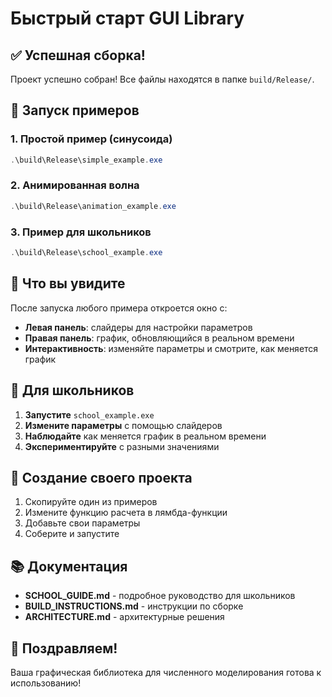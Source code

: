 # Быстрый старт GUI Library

## ✅ Успешная сборка!

Проект успешно собран! Все файлы находятся в папке `build/Release/`.

## 🚀 Запуск примеров

### 1. Простой пример (синусоида)
```powershell
.\build\Release\simple_example.exe
```

### 2. Анимированная волна
```powershell
.\build\Release\animation_example.exe
```

### 3. Пример для школьников
```powershell
.\build\Release\school_example.exe
```

## 🎯 Что вы увидите

После запуска любого примера откроется окно с:
- **Левая панель**: слайдеры для настройки параметров
- **Правая панель**: график, обновляющийся в реальном времени
- **Интерактивность**: изменяйте параметры и смотрите, как меняется график

## 📝 Для школьников

1. **Запустите** `school_example.exe`
2. **Измените параметры** с помощью слайдеров
3. **Наблюдайте** как меняется график в реальном времени
4. **Экспериментируйте** с разными значениями

## 🔧 Создание своего проекта

1. Скопируйте один из примеров
2. Измените функцию расчета в лямбда-функции
3. Добавьте свои параметры
4. Соберите и запустите

## 📚 Документация

- **SCHOOL_GUIDE.md** - подробное руководство для школьников
- **BUILD_INSTRUCTIONS.md** - инструкции по сборке
- **ARCHITECTURE.md** - архитектурные решения

## 🎉 Поздравляем!

Ваша графическая библиотека для численного моделирования готова к использованию!
